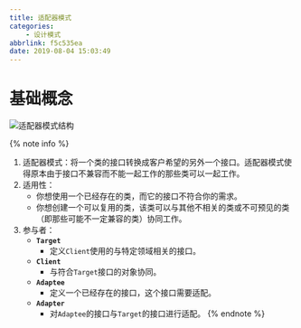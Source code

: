 ```yaml
---
title: 适配器模式
categories:
    - 设计模式
abbrlink: f5c535ea
date: 2019-08-04 15:03:49
---
```


# 基础概念

![适配器模式结构](https://blog-images-1258719270.cos.ap-shanghai.myqcloud.com/%E8%AE%BE%E8%AE%A1%E6%A8%A1%E5%BC%8F/%E9%80%82%E9%85%8D%E5%99%A8%E6%A8%A1%E5%BC%8F/%E9%80%82%E9%85%8D%E5%99%A8%E6%A8%A1%E5%BC%8F%E7%BB%93%E6%9E%84.png)

{% note info %}
1. 适配器模式：将一个类的接口转换成客户希望的另外一个接口。适配器模式使得原本由于接口不兼容而不能一起工作的那些类可以一起工作。
2. 适用性：
    - 你想使用一个已经存在的类，而它的接口不符合你的需求。
    - 你想创建一个可以复用的类，该类可以与其他不相关的类或不可预见的类（即那些可能不一定兼容的类）协同工作。
3. 参与者：
    - **`Target`**
        - 定义`Client`使用的与特定领域相关的接口。
    - **`Client`**
        - 与符合`Target`接口的对象协同。
    - **`Adaptee`**
        - 定义一个已经存在的接口，这个接口需要适配。
    - **`Adapter`**
        - 对`Adaptee`的接口与`Target`的接口进行适配。
{% endnote %}
